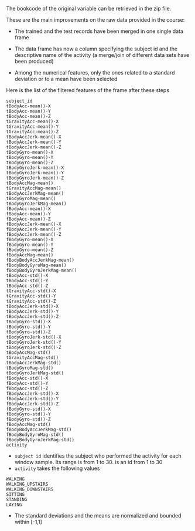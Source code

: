 The bookcode of the original variable can be retrieved in the zip file.

These are the main improvements on the raw data provided in the course:

* The trained and the test records have been merged in one single data frame

* The data frame has now a column specifying the subject id and the descriptive 
name of the activity (a merge/join of different data sets have been produced)

* Among the numerical features, only the ones related to a standard deviation or to a mean have been selected

Here is the list of the filtered features of the frame after these steps
```
subject_id
tBodyAcc-mean()-X
tBodyAcc-mean()-Y
tBodyAcc-mean()-Z
tGravityAcc-mean()-X
tGravityAcc-mean()-Y
tGravityAcc-mean()-Z
tBodyAccJerk-mean()-X
tBodyAccJerk-mean()-Y
tBodyAccJerk-mean()-Z
tBodyGyro-mean()-X
tBodyGyro-mean()-Y
tBodyGyro-mean()-Z
tBodyGyroJerk-mean()-X
tBodyGyroJerk-mean()-Y
tBodyGyroJerk-mean()-Z
tBodyAccMag-mean()
tGravityAccMag-mean()
tBodyAccJerkMag-mean()
tBodyGyroMag-mean()
tBodyGyroJerkMag-mean()
fBodyAcc-mean()-X
fBodyAcc-mean()-Y
fBodyAcc-mean()-Z
fBodyAccJerk-mean()-X
fBodyAccJerk-mean()-Y
fBodyAccJerk-mean()-Z
fBodyGyro-mean()-X
fBodyGyro-mean()-Y
fBodyGyro-mean()-Z
fBodyAccMag-mean()
fBodyBodyAccJerkMag-mean()
fBodyBodyGyroMag-mean()
fBodyBodyGyroJerkMag-mean()
tBodyAcc-std()-X
tBodyAcc-std()-Y
tBodyAcc-std()-Z
tGravityAcc-std()-X
tGravityAcc-std()-Y
tGravityAcc-std()-Z
tBodyAccJerk-std()-X
tBodyAccJerk-std()-Y
tBodyAccJerk-std()-Z
tBodyGyro-std()-X
tBodyGyro-std()-Y
tBodyGyro-std()-Z
tBodyGyroJerk-std()-X
tBodyGyroJerk-std()-Y
tBodyGyroJerk-std()-Z
tBodyAccMag-std()
tGravityAccMag-std()
tBodyAccJerkMag-std()
tBodyGyroMag-std()
tBodyGyroJerkMag-std()
fBodyAcc-std()-X
fBodyAcc-std()-Y
fBodyAcc-std()-Z
fBodyAccJerk-std()-X
fBodyAccJerk-std()-Y
fBodyAccJerk-std()-Z
fBodyGyro-std()-X
fBodyGyro-std()-Y
fBodyGyro-std()-Z
fBodyAccMag-std()
fBodyBodyAccJerkMag-std()
fBodyBodyGyroMag-std()
fBodyBodyGyroJerkMag-std()
activity
```
* `subject id` identifies the subject who performed the activity for each window sample.
Its range is from 1 to 30. is an id from 1 to 30
* `activity` takes the following values
```
WALKING
WALKING_UPSTAIRS
WALKING_DOWNSTAIRS
SITTING
STANDING
LAYING
```

* The standard deviations and the means are normalized and bounded within [-1,1]
